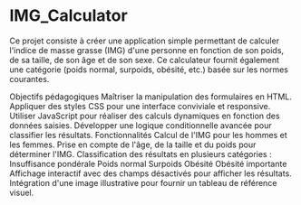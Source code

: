 # IMG_Calculator

Ce projet consiste à créer une application simple permettant de calculer l'indice de masse grasse (IMG) d'une personne en fonction de son poids, de sa taille, de son âge et de son sexe. Ce calculateur fournit également une catégorie (poids normal, surpoids, obésité, etc.) basée sur les normes courantes.

Objectifs pédagogiques
Maîtriser la manipulation des formulaires en HTML.
Appliquer des styles CSS pour une interface conviviale et responsive.
Utiliser JavaScript pour réaliser des calculs dynamiques en fonction des données saisies.
Développer une logique conditionnelle avancée pour classifier les résultats.
Fonctionnalités
Calcul de l'IMG pour les hommes et les femmes.
Prise en compte de l'âge, de la taille et du poids pour déterminer l'IMG.
Classification des résultats en plusieurs catégories :
    Insuffisance pondérale
    Poids normal
    Surpoids
    Obésité
    Obésité importante
Affichage interactif avec des champs désactivés pour afficher les résultats.
Intégration d'une image illustrative pour fournir un tableau de référence visuel.